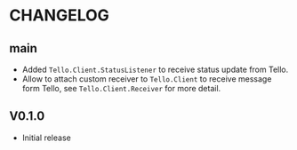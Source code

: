 # CHANGELOG

## main


- Added `Tello.Client.StatusListener` to receive status update from Tello.
- Allow to attach custom receiver to `Tello.Client` to receive message form Tello, see `Tello.Client.Receiver` for more detail.

## V0.1.0

- Initial release
